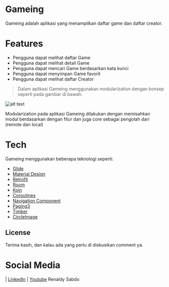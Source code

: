 # Gameing

Gameing adalah aplikasi yang menampilkan daftar game dan daftar creator.

# Features
  - Pengguna dapat melihat daftar Game
  - Pengguna dapat melihat detail Game
  - Pengguna dapat mencari Game berdasarkan kata kunci
  - Pengguna dapat menyimpan Game favorit
  - Pengguna dapat melihat daftar Creator

> Dalam aplikasi Gameing menggunakan modularization dengan konsep seperti pada gambar di bawah.

![alt text](https://i.ibb.co/yYYSwJL/Untitled-Diagram.png)

Modularization pada aplikasi Gameing dilakukan dengan memisahkan modul berdasarkan dengan fitur dan juga core sebagai pengolah dari (remote dan local)

# Tech
Gameing menggunakan beberapa teknologi seperti:

* [Glide](https://github.com/bumptech/glide) 
* [Material Design]()
* [Retrofit](https://square.github.io/retrofit/)
* [Room](https://developer.android.com/jetpack/androidx/releases/room)
* [Koin](https://github.com/InsertKoinIO/koin)
* [Coroutines](https://github.com/Kotlin/kotlinx.coroutines)
* [Navigation Component](https://developer.android.com/jetpack/androidx/releases/navigation)
* [Paging3](https://developer.android.com/topic/libraries/architecture/paging/v3-overview)
* [Timber](https://github.com/JakeWharton/timber)
* [CircleImage](https://github.com/hdodenhof/CircleImageView)


License
----
Terima kasih, dan kalau ada yang perlu di diskusikan comment ya.
# Social Media
| [LinkedIn](https://www.linkedin.com/in/renalsa18/) | [Youtube](https://www.youtube.com/channel/UCU9kq_235U9rEYT6v6DE_tQ?view_as=subscriber)
Renaldy Sabdo
